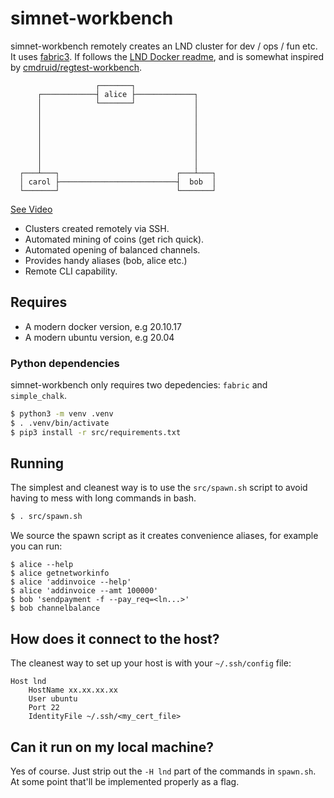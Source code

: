 # simnet-workbench

simnet-workbench remotely creates an LND cluster for dev / ops / fun etc. It uses [fabric3](https://www.fabfile.org/installing.html). If follows the [LND Docker readme](https://github.com/lightningnetwork/lnd/blob/master/docker/README.md), and is somewhat inspired by [cmdruid/regtest-workbench](https://github.com/cmdruid/regtest-workbench).

```
                   ┌───────┐
      ┌────────────┤ alice ├─────────────┐
      │            └───────┘             │
      │                                  │
      │                                  │
      │                                  │
      │                                  │
      │                                  │
      │                                  │
      │                                  │
  ┌───┴───┐                          ┌───┴───┐
  │ carol ├──────────────────────────┤  bob  │
  └───────┘                          └───────┘
```

[See Video](https://lnorb.s3.us-east-2.amazonaws.com/simnet.mp4)


- Clusters created remotely via SSH.
- Automated mining of coins (get rich quick).
- Automated opening of balanced channels.
- Provides handy aliases (bob, alice etc.)
- Remote CLI capability.

## Requires

- A modern docker version, e.g 20.10.17
- A modern ubuntu version, e.g 20.04

### Python dependencies

simnet-workbench only requires two depedencies: `fabric` and `simple_chalk`.

```bash
$ python3 -m venv .venv
$ . .venv/bin/activate
$ pip3 install -r src/requirements.txt
```

## Running

The simplest and cleanest way is to use the `src/spawn.sh` script to avoid having to mess with long commands in bash.

```bash
$ . src/spawn.sh
```

We source the spawn script as it creates convenience aliases, for example you can run:

```
$ alice --help
$ alice getnetworkinfo
$ alice 'addinvoice --help'
$ alice 'addinvoice --amt 100000'
$ bob 'sendpayment -f --pay_req=<ln...>'
$ bob channelbalance
```

## How does it connect to the host?

The cleanest way to set up your host is with your `~/.ssh/config` file:

```
Host lnd
    HostName xx.xx.xx.xx
    User ubuntu
    Port 22
    IdentityFile ~/.ssh/<my_cert_file>
```

## Can it run on my local machine?

Yes of course. Just strip out the `-H lnd` part of the commands in `spawn.sh`. At some point that'll be implemented properly as a flag.

